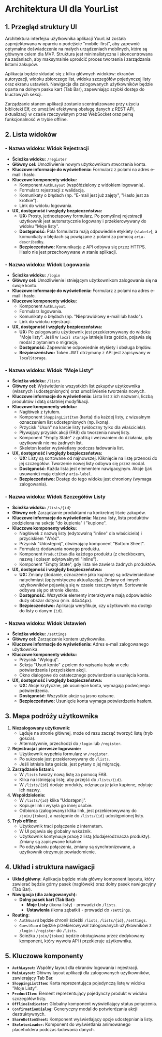 # Architektura UI dla YourList

## 1. Przegląd struktury UI

Architektura interfejsu użytkownika aplikacji YourList została zaprojektowana w oparciu o podejście "mobile-first", aby zapewnić optymalne doświadczenie na małych urządzeniach mobilnych, które są głównym celem dla MVP. Struktura jest minimalistyczna i skoncentrowana na zadaniach, aby maksymalnie uprościć proces tworzenia i zarządzania listami zakupów.

Aplikacja będzie składać się z kilku głównych widoków: ekranów autoryzacji, widoku zbiorczego list, widoku szczegółów pojedynczej listy oraz ekranu ustawień. Nawigacja dla zalogowanych użytkowników będzie oparta na dolnym pasku kart (Tab Bar), zapewniając szybki dostęp do kluczowych sekcji.

Zarządzanie stanem aplikacji zostanie scentralizowane przy użyciu biblioteki Elf, co umożliwi efektywną obsługę danych z REST API, aktualizacji w czasie rzeczywistym przez WebSocket oraz pełną funkcjonalność w trybie offline.

## 2. Lista widoków

### - Nazwa widoku: Widok Rejestracji
- **Ścieżka widoku:** `/register`
- **Główny cel:** Umożliwienie nowym użytkownikom stworzenia konta.
- **Kluczowe informacje do wyświetlenia:** Formularz z polami na adres e-mail i hasło.
- **Kluczowe komponenty widoku:**
    - Komponent `AuthLayout` (współdzielony z widokiem logowania).
    - Formularz rejestracji z walidacją.
    - Komunikaty o błędach (np. "E-mail jest już zajęty", "Hasło jest za krótkie").
    - Link do widoku logowania.
- **UX, dostępność i względy bezpieczeństwa:**
    - **UX:** Prosty, jednoetapowy formularz. Po pomyślnej rejestracji użytkownik jest automatycznie logowany i przekierowywany do widoku "Moje listy".
    - **Dostępność:** Pola formularza mają odpowiednie etykiety (`<label>`), a komunikaty o błędach są powiązane z polami za pomocą `aria-describedby`.
    - **Bezpieczeństwo:** Komunikacja z API odbywa się przez HTTPS. Hasło nie jest przechowywane w stanie aplikacji.

### - Nazwa widoku: Widok Logowania
- **Ścieżka widoku:** `/login`
- **Główny cel:** Umożliwienie istniejącym użytkownikom zalogowania się na swoje konto.
- **Kluczowe informacje do wyświetlenia:** Formularz z polami na adres e-mail i hasło.
- **Kluczowe komponenty widoku:**
    - Komponent `AuthLayout`.
    - Formularz logowania.
    - Komunikaty o błędach (np. "Nieprawidłowy e-mail lub hasło").
    - Link do widoku rejestracji.
- **UX, dostępność i względy bezpieczeństwa:**
    - **UX:** Po zalogowaniu użytkownik jest przekierowywany do widoku "Moje listy". Jeśli w `local storage` istnieje lista gościa, pojawia się modal z pytaniem o migrację.
    - **Dostępność:** Zapewnione odpowiednie etykiety i obsługa błędów.
    - **Bezpieczeństwo:** Token JWT otrzymany z API jest zapisywany w `localStorage`.

### - Nazwa widoku: Widok "Moje Listy"
- **Ścieżka widoku:** `/lists`
- **Główny cel:** Wyświetlenie wszystkich list zakupów użytkownika (własnych i udostępnionych) oraz umożliwienie tworzenia nowych.
- **Kluczowe informacje do wyświetlenia:** Lista list z ich nazwami, liczbą produktów i datą ostatniej modyfikacji.
- **Kluczowe komponenty widoku:**
    - Nagłówek z tytułem.
    - Komponent `ShoppingListItem` (karta) dla każdej listy, z wizualnym oznaczeniem list udostępnionych (np. ikoną).
    - Przycisk "Usuń" na karcie listy (widoczny tylko dla właściciela).
    - Pływający przycisk akcji (FAB) do tworzenia nowej listy.
    - Komponent "Empty State" z grafiką i wezwaniem do działania, gdy użytkownik nie ma żadnych list.
    - Skeleton loader wyświetlany podczas ładowania list.
- **UX, dostępność i względy bezpieczeństwa:**
    - **UX:** Listy są sortowane od najnowszej. Kliknięcie na listę przenosi do jej szczegółów. Tworzenie nowej listy odbywa się przez modal.
    - **Dostępność:** Każda lista jest elementem nawigacyjnym. Akcje (jak usuwanie) mają etykiety `aria-label`.
    - **Bezpieczeństwo:** Dostęp do tego widoku jest chroniony (wymaga zalogowania).

### - Nazwa widoku: Widok Szczegółów Listy
- **Ścieżka widoku:** `/lists/{id}`
- **Główny cel:** Zarządzanie produktami na konkretnej liście zakupów.
- **Kluczowe informacje do wyświetlenia:** Nazwa listy, lista produktów podzielona na sekcje "do kupienia" i "kupione".
- **Kluczowe komponenty widoku:**
    - Nagłówek z nazwą listy (edytowalną "inline" dla właściciela) i przyciskiem "Wróć".
    - Przycisk "Udostępnij", otwierający komponent "Bottom Sheet".
    - Formularz dodawania nowego produktu.
    - Komponent `ProductItem` dla każdego produktu (z checkboxem, nazwą i opisem edytowalnymi "inline").
    - Komponent "Empty State", gdy lista nie zawiera żadnych produktów.
- **UX, dostępność i względy bezpieczeństwa:**
    - **UX:** Zmiany (dodanie, oznaczenie jako kupiony) są odzwierciedlane natychmiast (optymistyczna aktualizacja). Zmiany od innych użytkowników pojawiają się w czasie rzeczywistym. Sortowanie odbywa się po stronie klienta.
    - **Dostępność:** Wszystkie elementy interaktywne mają odpowiednio duży obszar dotyku (min. 44x44px).
    - **Bezpieczeństwo:** Aplikacja weryfikuje, czy użytkownik ma dostęp do listy o danym `{id}`.

### - Nazwa widoku: Widok Ustawień
- **Ścieżka widoku:** `/settings`
- **Główny cel:** Zarządzanie kontem użytkownika.
- **Kluczowe informacje do wyświetlenia:** Adres e-mail zalogowanego użytkownika.
- **Kluczowe komponenty widoku:**
    - Przycisk "Wyloguj".
    - Sekcja "Usuń konto" z polem do wpisania hasła w celu potwierdzenia i przyciskiem akcji.
    - Okno dialogowe do ostatecznego potwierdzenia usunięcia konta.
- **UX, dostępność i względy bezpieczeństwa:**
    - **UX:** Akcje krytyczne, jak usunięcie konta, wymagają podwójnego potwierdzenia.
    - **Dostępność:** Wszystkie akcje są jasno opisane.
    - **Bezpieczeństwo:** Usunięcie konta wymaga potwierdzenia hasłem.

## 3. Mapa podróży użytkownika

1.  **Niezalogowany użytkownik:**
    - Ląduje na stronie głównej, może od razu zacząć tworzyć listę (tryb gościa).
    - Alternatywnie, przechodzi do `/login` lub `/register`.
2.  **Rejestracja i pierwsze logowanie:**
    - Użytkownik wypełnia formularz w `/register`.
    - Po sukcesie jest przekierowywany do `/lists`.
    - Jeśli istniała lista gościa, jest pytany o jej migrację.
3.  **Zarządzanie listami:**
    - W `/lists` tworzy nową listę za pomocą FAB.
    - Klika na istniejącą listę, aby przejść do `/lists/{id}`.
    - W `/lists/{id}` dodaje produkty, odznacza je jako kupione, edytuje ich nazwy.
4.  **Współdzielenie:**
    - W `/lists/{id}` klika "Udostępnij".
    - Kopiuje link i wysyła go innej osobie.
    - Odbiorca (zalogowany) klika link, jest przekierowywany do `/join/{token}`, a następnie do `/lists/{id}` udostępnionej listy.
5.  **Tryb offline:**
    - Użytkownik traci połączenie z internetem.
    - W UI pojawia się globalny wskaźnik.
    - Użytkownik kontynuuje pracę z listą (dodaje/odznacza produkty). Zmiany są zapisywane lokalnie.
    - Po odzyskaniu połączenia, zmiany są synchronizowane, a użytkownik otrzymuje powiadomienie.

## 4. Układ i struktura nawigacji

- **Układ główny:** Aplikacja będzie miała główny komponent layoutu, który zawierać będzie górny pasek (nagłówek) oraz dolny pasek nawigacyjny (Tab Bar).
- **Nawigacja (dla zalogowanych):**
    - **Dolny pasek kart (Tab Bar):**
        - **Moje Listy** (ikona listy) - prowadzi do `/lists`.
        - **Ustawienia** (ikona zębatki) - prowadzi do `/settings`.
- **Routing:**
    - `AuthGuard` będzie chronił ścieżki `/lists`, `/lists/{id}`, `/settings`.
    - `GuestGuard` będzie przekierowywał zalogowanych użytkowników z `/login` i `/register` do `/lists`.
    - Ścieżka `/join/{token}` będzie obsługiwana przez dedykowany komponent, który wywoła API i przekieruje użytkownika.

## 5. Kluczowe komponenty

- **`AuthLayout`:** Wspólny layout dla ekranów logowania i rejestracji.
- **`MainLayout`:** Główny layout aplikacji dla zalogowanych użytkowników, zawierający Tab Bar.
- **`ShoppingListItem`:** Karta reprezentująca pojedynczą listę w widoku "Moje Listy".
- **`ProductItem`:** Element reprezentujący pojedynczy produkt w widoku szczegółów listy.
- **`OfflineIndicator`:** Globalny komponent wyświetlający status połączenia.
- **`ConfirmationDialog`:** Generyczny modal do potwierdzania akcji destruktywnych.
- **`ShareBottomSheet`:** Komponent wyświetlający opcje udostępniania listy.
- **`SkeletonLoader`:** Komponent do wyświetlania animowanego placeholdera podczas ładowania danych.
